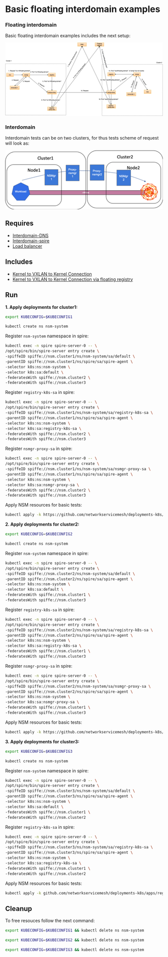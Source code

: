 # Basic floating interdomain examples

### Floating interdomain

Basic floating interdomain examples includes the next setup:

![NSM floating interdomain Scheme](./floating_interdomain_concept.png "NSM Basic floating interdomain Scheme")

### Interdomain
Interdomain tests can be on two clusters, for thus tests scheme of request will look as:

![NSM  interdomain Scheme](./interdomain_concept.png "NSM Basic floating interdomain Scheme")



## Requires

- [Interdomain-DNS](./dns)
- [Interdomain-spire](./spire)
- [Load balancer](./loadbalancer)

## Includes

- [Kernel to VXLAN to Kernel Connection](./usecases/Kernel2Vxlan2Kernel)
- [Kernel to VXLAN to Kernel Connection via floating registry](./usecases/FloatingKernel2Vxlan2Kernel)

## Run

**1. Apply deployments for cluster1:**

```bash
export KUBECONFIG=$KUBECONFIG1
```

```bash
kubectl create ns nsm-system
```

Register `nsm-system` namespace in spire:

```bash
kubectl exec -n spire spire-server-0 -- \
/opt/spire/bin/spire-server entry create \
-spiffeID spiffe://nsm.cluster1/ns/nsm-system/sa/default \
-parentID spiffe://nsm.cluster1/ns/spire/sa/spire-agent \
-selector k8s:ns:nsm-system \
-selector k8s:sa:default \
-federatesWith spiffe://nsm.cluster2 \
-federatesWith spiffe://nsm.cluster3
```

Register `registry-k8s-sa` in spire:

```bash
kubectl exec -n spire spire-server-0 -- \
/opt/spire/bin/spire-server entry create \
-spiffeID spiffe://nsm.cluster1/ns/nsm-system/sa/registry-k8s-sa \
-parentID spiffe://nsm.cluster1/ns/spire/sa/spire-agent \
-selector k8s:ns:nsm-system \
-selector k8s:sa:registry-k8s-sa \
-federatesWith spiffe://nsm.cluster2 \
-federatesWith spiffe://nsm.cluster3
```

Register `nsmgr-proxy-sa` in spire:

```bash
kubectl exec -n spire spire-server-0 -- \
/opt/spire/bin/spire-server entry create \
-spiffeID spiffe://nsm.cluster1/ns/nsm-system/sa/nsmgr-proxy-sa \
-parentID spiffe://nsm.cluster1/ns/spire/sa/spire-agent \
-selector k8s:ns:nsm-system \
-selector k8s:sa:nsmgr-proxy-sa \
-federatesWith spiffe://nsm.cluster2 \
-federatesWith spiffe://nsm.cluster3
```

Apply NSM resources for basic tests:

```bash
kubectl apply -k https://github.com/networkservicemesh/deployments-k8s/examples/interdomain?ref=c20b9b0be858485afa6a5760fce3a100c453550b
```

**2. Apply deployments for cluster2:**

```bash
export KUBECONFIG=$KUBECONFIG2
```

```bash
kubectl create ns nsm-system
```

Register `nsm-system` namespace in spire:

```bash
kubectl exec -n spire spire-server-0 -- \
/opt/spire/bin/spire-server entry create \
-spiffeID spiffe://nsm.cluster2/ns/nsm-system/sa/default \
-parentID spiffe://nsm.cluster2/ns/spire/sa/spire-agent \
-selector k8s:ns:nsm-system \
-selector k8s:sa:default \
-federatesWith spiffe://nsm.cluster1 \
-federatesWith spiffe://nsm.cluster3
```

Register `registry-k8s-sa` in spire:

```bash
kubectl exec -n spire spire-server-0 -- \
/opt/spire/bin/spire-server entry create \
-spiffeID spiffe://nsm.cluster2/ns/nsm-system/sa/registry-k8s-sa \
-parentID spiffe://nsm.cluster2/ns/spire/sa/spire-agent \
-selector k8s:ns:nsm-system \
-selector k8s:sa:registry-k8s-sa \
-federatesWith spiffe://nsm.cluster1 \
-federatesWith spiffe://nsm.cluster3
```

Register `nsmgr-proxy-sa` in spire:

```bash
kubectl exec -n spire spire-server-0 -- \
/opt/spire/bin/spire-server entry create \
-spiffeID spiffe://nsm.cluster2/ns/nsm-system/sa/nsmgr-proxy-sa \
-parentID spiffe://nsm.cluster2/ns/spire/sa/spire-agent \
-selector k8s:ns:nsm-system \
-selector k8s:sa:nsmgr-proxy-sa \
-federatesWith spiffe://nsm.cluster1 \
-federatesWith spiffe://nsm.cluster3
```

Apply NSM resources for basic tests:

```bash
kubectl apply -k https://github.com/networkservicemesh/deployments-k8s/examples/interdomain?ref=c20b9b0be858485afa6a5760fce3a100c453550b
```


**3. Apply deployments for cluster3:**

```bash
export KUBECONFIG=$KUBECONFIG3
```

```bash
kubectl create ns nsm-system
```

Register `nsm-system` namespace in spire:

```bash
kubectl exec -n spire spire-server-0 -- \
/opt/spire/bin/spire-server entry create \
-spiffeID spiffe://nsm.cluster3/ns/nsm-system/sa/default \
-parentID spiffe://nsm.cluster3/ns/spire/sa/spire-agent \
-selector k8s:ns:nsm-system \
-selector k8s:sa:default \
-federatesWith spiffe://nsm.cluster1 \
-federatesWith spiffe://nsm.cluster2
```

Register `registry-k8s-sa` in spire:

```bash
kubectl exec -n spire spire-server-0 -- \
/opt/spire/bin/spire-server entry create \
-spiffeID spiffe://nsm.cluster3/ns/nsm-system/sa/registry-k8s-sa \
-parentID spiffe://nsm.cluster3/ns/spire/sa/spire-agent \
-selector k8s:ns:nsm-system \
-selector k8s:sa:registry-k8s-sa \
-federatesWith spiffe://nsm.cluster1 \
-federatesWith spiffe://nsm.cluster2
```

Apply NSM resources for basic tests:

```bash
kubectl apply -k github.com/networkservicemesh/deployments-k8s/apps/registry-k8s?ref=c20b9b0be858485afa6a5760fce3a100c453550b
```

## Cleanup

To free resouces follow the next command:

```bash
export KUBECONFIG=$KUBECONFIG1 && kubectl delete ns nsm-system
```
```bash
export KUBECONFIG=$KUBECONFIG2 && kubectl delete ns nsm-system
```
```bash
export KUBECONFIG=$KUBECONFIG3 && kubectl delete ns nsm-system
```
